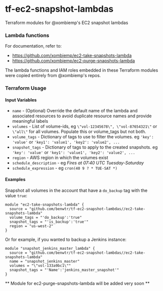 # tf-ec2-snapshot-lambdas
Terraform modules for @xombiemp's EC2 snapshot lambdas

### Lambda functions

For documentation, refer to:

 * https://github.com/xombiemp/ec2-take-snapshots-lambda
 * https://github.com/xombiemp/ec2-purge-snapshots-lambda

The lambda functions and IAM roles embedded in these Terraform modules were copied entirely from @xombiemp's repos.


### Terraform Usage

#### Input Variables

 * `name` - (Optional) Override the default name of the lambda and associated resources to avoid duplicate resource names and provide meaningful labels
 * `volumes` - List of volume-ids, eg `\"vol-12345678\", \"vol-87654321\"` or `\"all\"` for all volumes. Populate this or volume_tags but not both.
 * `volume_tags` - Dictionary of tags to use to filter the volumes. eg `'key': 'value'` or `'key1': 'value1', 'key2': 'value2', ...`
 * `snapshot_tags` - Dictionary of tags to apply to the created snapshots. eg `'key': 'value'` or `'key1': 'value1', 'key2': 'value2', ...`
 * `region` - AWS region in which the volumes exist
 * `schedule_description` - eg _Fires at 07:40 UTC Tuesday-Saturday_
 * `schedule_expression` - eg `cron(40 9 ? * TUE-SAT *)`

#### Examples

Snapshot all volumes in the account that have a `do_backup` tag with the value `true`:
```
module "ec2-take-snapshots-lambda" {
  source = "github.com/benwtr/tf-ec2-snapshot-lambdas//ec2-take-snapshots-lambda"
  volume_tags = "'do_backup':'true"
  snapshot_tags = "'is_backup':'true'"
  region = "us-west-2"
}
```

Or for example, if you wanted to backup a Jenkins instance:
```
module "snapshot_jenkins_master_lambda" {
  source = "github.com/benwtr/tf-ec2-snapshot-lambdas//ec2-take-snapshots-lambda"
  name = "snapshot_jenkins_master"
  volumes = "\"vol-133a9bc1\""
  snapshot_tags = "'Name':'jenkins_master_snapshot'"
}
```


** Module for ec2-purge-snapshots-lambda will be added very soon **
